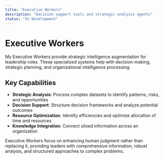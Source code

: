 ```yaml
---
title: "Executive Workers"
description: "Decision support tools and strategic analysis agents"
status: "In Development"
---
```


# Executive Workers

My Executive Workers provide strategic intelligence augmentation for leadership roles. These specialized systems help with decision-making, strategic planning, and organizational intelligence processing.

## Key Capabilities

- **Strategic Analysis**: Process complex datasets to identify patterns, risks, and opportunities
- **Decision Support**: Structure decision frameworks and analyze potential outcomes
- **Resource Optimization**: Identify efficiencies and optimize allocation of time and resources
- **Knowledge Integration**: Connect siloed information across an organization

Executive Workers focus on enhancing human judgment rather than replacing it, providing leaders with comprehensive information, robust analysis, and structured approaches to complex problems.
